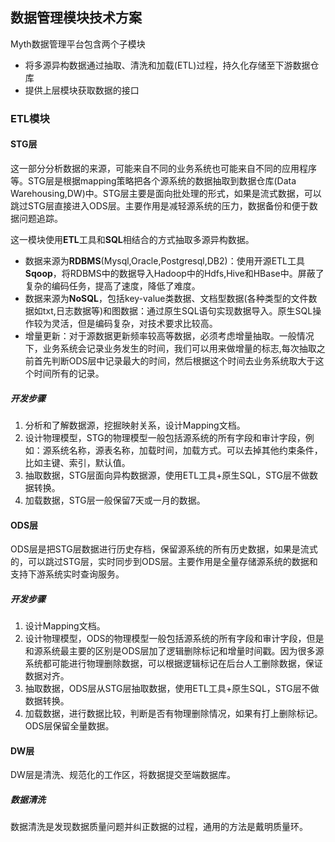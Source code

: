 ## 数据管理模块技术方案
Myth数据管理平台包含两个子模块
- 将多源异构数据通过抽取、清洗和加载(ETL)过程，持久化存储至下游数据仓库
- 提供上层模块获取数据的接口
### ETL模块
#### STG层
这一部分分析数据的来源，可能来自不同的业务系统也可能来自不同的应用程序等。STG层是根据mapping策略把各个源系统的数据抽取到数据仓库(Data Warehousing,DW)中。STG层主要是面向批处理的形式，如果是流式数据，可以跳过STG层直接进入ODS层。主要作用是减轻源系统的压力，数据备份和便于数据问题追踪。

这一模块使用**ETL**工具和**SQL**相结合的方式抽取多源异构数据。
- 数据来源为**RDBMS**(Mysql,Oracle,Postgresql,DB2)：使用开源ETL工具**Sqoop**，将RDBMS中的数据导入Hadoop中的Hdfs,Hive和HBase中。屏蔽了复杂的编码任务，提高了速度，降低了难度。
- 数据来源为**NoSQL**，包括key-value类数据、文档型数据(各种类型的文件数据如txt,日志数据等)和图数据：通过原生SQL语句实现数据导入。原生SQL操作较为灵活，但是编码复杂，对技术要求比较高。
- 增量更新：对于源数据更新频率较高等数据，必须考虑增量抽取。一般情况下，业务系统会记录业务发生的时间，我们可以用来做增量的标志,每次抽取之前首先判断ODS层中记录最大的时间，然后根据这个时间去业务系统取大于这个时间所有的记录。

##### 开发步骤
1. 分析和了解数据源，挖掘映射关系，设计Mapping文档。
2. 设计物理模型，STG的物理模型一般包括源系统的所有字段和审计字段，例如：源系统名称，源表名称，加载时间，加载方式。可以去掉其他约束条件，比如主键、索引，默认值。
3. 抽取数据，STG层面向异构数据源，使用ETL工具+原生SQL，STG层不做数据转换。
4. 加载数据，STG层一般保留7天或一月的数据。

#### ODS层
ODS层是把STG层数据进行历史存档，保留源系统的所有历史数据，如果是流式的，可以跳过STG层，实时同步到ODS层。主要作用是全量存储源系统的数据和支持下游系统实时查询服务。

##### 开发步骤
1. 设计Mapping文档。
2. 设计物理模型，ODS的物理模型一般包括源系统的所有字段和审计字段，但是和源系统最主要的区别是ODS层加了逻辑删除标记和增量时间戳。因为很多源系统都可能进行物理删除数据，可以根据逻辑标记在后台人工删除数据，保证数据对齐。
3. 抽取数据，ODS层从STG层抽取数据，使用ETL工具+原生SQL，STG层不做数据转换。
4. 加载数据，进行数据比较，判断是否有物理删除情况，如果有打上删除标记。ODS层保留全量数据。

#### DW层
DW层是清洗、规范化的工作区，将数据提交至端数据库。
##### 数据清洗
数据清洗是发现数据质量问题并纠正数据的过程，通用的方法是戴明质量环。
![]()
